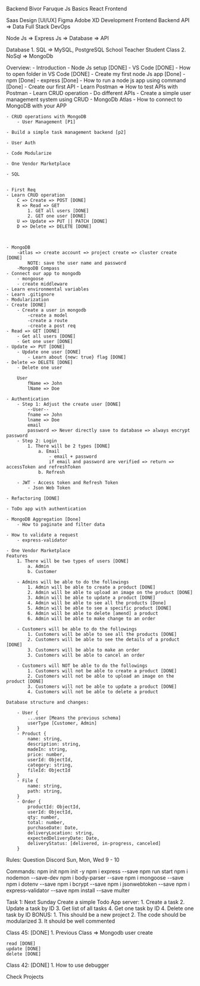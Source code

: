 Backend 
Bivor Faruque
Js Basics
React
Frontend

Saas
Design [UI/UX]
    Figma
    Adobe XD
Development
    Frontend 
    Backend
        API => Data
    Full Stack
    DevOps

Node Js => Express Js => Database => API

Database
    1. SQL => MySQL, PostgreSQL
        School
            Teacher
            Student
            Class
    2. NoSql => MongoDb 

Overview: 
    - Introduction
        - Node Js setup [DONE]
        - VS Code [DONE]
        - How to open folder in VS Code [DONE]
    - Create my first node Js app [Done]
        - npm [Done]
        - express [Done]
        - How to run a node js app using command [Done]
    - Create our first API
        - Learn Postman => How to test APIs with Postman
    - Learn CRUD operation
        - Do different APIs
        - Create a simple user management system using CRUD
    - MongoDb Atlas
        - How to connect to MongoDB with your APP

    - CRUD operations with MongoDB
        - User Management [P1]

    - Build a simple task management backend [p2]

    - User Auth

    - Code Modularize 

    - One Vendor Marketplace

    - SQL

 
    - First Req
    - Learn CRUD operation
        C => Create => POST [DONE]
        R => Read => GET
            1. GET all users [DONE]
            2. GET one user [DONE]
        U => Update => PUT || PATCH [DONE]
        D => Delete => DELETE [DONE]



    - MongoDB
        -atlas => create account => project create => cluster create [DONE]
            NOTE: save the user name and password
        -MongoDB Compass
    - Connect our app to mongodb
        - mongoose
        - create middleware
    - Learn environmental variables
    - Learn .gitignore
    - Modularization
    - Create [DONE]
        - Create a user in mongodb
            -create a model
            -create a route
            -create a post req
    - Read => GET [DONE]
        - Get all users [DONE]
        - Get one user [DONE]
    - Update => PUT [DONE]
        - Update one user [DONE]
            - Learn about {new: true} flag [DONE]
    - Delete => DELETE [DONE]
        - Delete one user

        User
            fName => John
            lName => Doe
    
    - Authentication 
        - Step 1: Adjust the create user [DONE]
            --User--
            fname => John
            lname => Doe
            email 
            password => Never directly save to database => always encrypt password
        - Step 2: Login
            1. There will be 2 types [DONE]
                a. Email
                    - email + password
                    if email and password are verified => return => accessToken and refreshToken
                b. Refresh

        - JWT - Access token and Refresh Token
            - Json Web Token

    - Refactoring [DONE]

    - ToDo app with authentication

    - MongoDB Aggregation [Done]
        - How to paginate and filter data

    - How to validate a request
        - express-validator

    - One Vendor Marketplace
    Features
        1. There will be two types of users [DONE]
            a. Admin
            b. Customer

        - Admins will be able to do the followings
            1. Admin will be able to create a product [DONE]
            2. Admin will be able to upload an image on the product [DONE]
            3. Admin will be able to update a product [DONE]
            4. Admin will be able to see all the products [Done]
            5. Admin will be able to see a specific product [DONE]
            6. Admin will be able to delete [amend] a product
            6. Admin will be able to make change to an order

        - Customers will be able to do the followings
            1. Customers will be able to see all the products [DONE]
            2. Customers will be able to see the details of a product [DONE]
            3. Customers will be able to make an order
            3. Customers will be able to cancel an order

        - Customers will NOT be able to do the followings
            1. Customers will not be able to create a product [DONE]
            2. Customers will not be able to upload an image on the product [DONE]
            3. Customers will not be able to update a product [DONE]
            4. Customers will not be able to delete a product
    
    Database structure and changes: 

        - User {
            ...user [Means the previous schema]
            userType [Customer, Admin]
        }
        - Product {
            name: string,
            description: string,
            madeIn: string,
            price: number,
            userId: ObjectId,
            category: string,
            fileId: ObjectId
        }
        - File {
            name: string,
            path: string,
        }
        - Order {
            productId: ObjectId,
            userId: ObjectId,
            qty: number,
            total: number,
            purchaseDate: Date,
            deliveryLocation: string,
            expectedDeliveryDate: Date,
            deliveryStatus: [delivered, in-progress, canceled]
        }










Rules:
    Question
    Discord
    Sun, Mon, Wed
    9 - 10 



Commands: 
    npm init
    npm init -y
    npm i express --save
    npm run start
    npm i nodemon --save-dev
    npm i body-parser --save
    npm i mongoose --save
    npm i dotenv --save
    npm i bcrypt --save
    npm i jsonwebtoken --save
    npm i express-validator --save
    npm install --save multer

Task 1: Next Sunday
    Create a simple Todo App server:
        1. Create a task
        2. Update a task by ID
        3. Get list of all tasks
        4. Get one task by ID
        4. Delete one task by ID
    BONUS: 
        1. This should be a new project
        2. The code should be modularized
        3. It should be well commented



Class 45: [DONE]
    1. Previous Class => Mongodb user create

    read [DONE]
    update [DONE]
    delete [DONE]

Class 42: [DONE]
    1. How to use debugger

Check Projects
